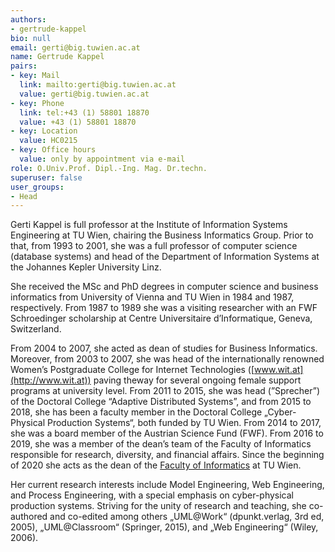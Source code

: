 ```yaml
---
authors:
- gertrude-kappel
bio: null
email: gerti@big.tuwien.ac.at
name: Gertrude Kappel
pairs:
- key: Mail
  link: mailto:gerti@big.tuwien.ac.at
  value: gerti@big.tuwien.ac.at
- key: Phone
  link: tel:+43 (1) 58801 18870
  value: +43 (1) 58801 18870
- key: Location
  value: HC0215
- key: Office hours
  value: only by appointment via e-mail
role: O.Univ.Prof. Dipl.-Ing. Mag. Dr.techn.
superuser: false
user_groups:
- Head
---
```


Gerti Kappel is full professor at the Institute of Information Systems Engineering at TU Wien, chairing the Business Informatics Group. Prior to that, from 1993 to 2001, she was a full professor of computer science (database systems) and head of the Department of Information Systems at the Johannes Kepler University Linz.

She received the MSc and PhD degrees in computer science and business informatics from University of Vienna and TU Wien in 1984 and 1987, respectively. From 1987 to 1989 she was a visiting researcher with an FWF Schroedinger scholarship at Centre Universitaire d’Informatique, Geneva, Switzerland.

From 2004 to 2007, she acted as dean of studies for Business Informatics. Moreover, from 2003 to 2007, she was head of the internationally renowned Women’s Postgraduate College for Internet Technologies ([www.wit.at](http://www.wit.at)) paving theway for several ongoing female support programs at university level. From 2011 to 2015, she was head (”Sprecher”) of the Doctoral College “Adaptive Distributed Systems”, and from 2015 to 2018, she has been a faculty member in the Doctoral College „Cyber-Physical Production Systems“, both funded by TU Wien. From 2014 to 2017, she was a board member of the Austrian Science Fund (FWF). From 2016 to 2019, she was a member of the dean’s team of the Faculty of Informatics responsible for research, diversity, and financial affairs. Since the beginning of 2020 she acts as the dean of the [Faculty of Informatics](https://informatics.tuwien.ac.at/) at TU Wien.

Her current research interests include Model Engineering, Web Engineering, and Process Engineering, with a special emphasis on cyber-physical production systems. Striving for the unity of research and teaching, she co-authored and co-edited among others „UML@Work“ (dpunkt.verlag, 3rd ed, 2005), „UML@Classroom“ (Springer, 2015), and „Web Engineering“ (Wiley, 2006).